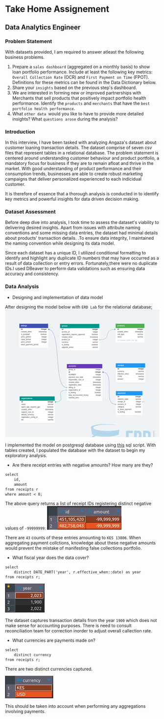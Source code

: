 # Take Home Assignement

## Data Analytics Engineer

### Problem Statement
With datasets provided, I am required to answer atleast the following business problems.
1. Prepare a `sales dashboard` (aggregated on a monthly basis) to show loan portfolio
performance. Include at least the following key metrics: `Overall Collection Rate` (OCR)
and `First Payment on Time` (FPOT). Definitions for these metrics can be found in the
Data Dictionary below.
2. Share your `insights` based on the previous step's dashboard.
3. We are interested in forming new or improved partnerships with Merchants that sell
products that positively impact portfolio health performance. Identify the `products` and
`merchants` that have the `best portfolio health performance`.
4. What `other data `would you like to have to provide more detailed insights? What
`questions arose` during the analysis?

### Introduction
In this interview, I have been tasked with analyzing Angaza's dataset about customer loaning transaction details. The dataset comprise of seven csv files that represent tables in a relational database. The problem statement is centered around understanding customer behaviour and product portfolio, a mandatory focus for business if they are to remain afloat and thrive in the market. With good understanding of product performance and their consumption trends, businesses are able to create robust marketing campaigns that deliver personalized experienced to each indicidual customer.

It is therefore of essence that a thorough analysis is conducted in to identify key metrics and powerful insights for data driven decision making.

### Dataset Assessment
Before deep dive into analysis, I took time to assess the dataset's viability to delivering desired insights. Apart from issues with  attribute naming conventions and some missing data entries, the dataset had minimal details about products' transaction details. .To ensure data integrity, I maintained the naming convention while designing its data model.

Since each dataset has a unique ID, I utilized conditional formatting to identify and highlight any duplicate ID numbers that may have occurred as a result of data collection or entry errors. Fortunately,there were no duplicate IDs.I used DBeaver to perform data validations such as ensuring data accuracy and consistency.

### Data Analysis
* Designing and implementation of data model

After designing the model below with `ERD Lab` for the relational database;
![Data model](data_model/angaza.png)

I implemented the model on postgresql database using [this](data_model/angaza.sql) sql script. With tables created, I populated the database with the dataset to begin my exploratory analysis.

* Are there receipt entries with negative amounts? How many are they?

```
select
	id,
	amount
from receipts r
where amount < 0;
```
The above query returns a list of receipt IDs registering distinct negative values of `-99999999`:
![Neg_vals](data_model/neg_vals.jpeg)


There are `43` counts of these entries amounting to `KES 13806`.
When aggregating payment collctions, knowledge about these negative amounts would prevent the mistake of manifesting false collections portfolio.

* What fiscal year does the data cover?
```
select
    distinct DATE_PART('year', r.effective_when::date) as year
from receipts r;
```
![Neg_vals](data_model/years.jpeg)

The dataset captures transaction details from  the year `1900` which does not make sense for accounting purposes. There is need to consult reconciliation team for correction inorder to adjust overall callection rate.

* What currencies are payments made on?
```
select 
	distinct currency 
from receipts r;
```
There are two distinct currencies captured.

![Neg_vals](data_model/cur.jpeg)

This should be taken into account when performing any aggregations involving payments.

